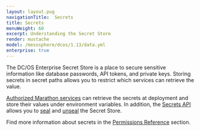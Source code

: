 ```yaml
---
layout: layout.pug
navigationTitle:  Secrets
title: Secrets
menuWeight: 60
excerpt: Understanding the Secret Store
render: mustache
model: /mesosphere/dcos/1.13/data.yml
enterprise: true
---
```

<!-- The source repository for this topic is https://github.com/dcos/dcos-docs-site -->


The DC/OS Enterprise Secret Store is a place to secure sensitive information like database passwords, API tokens, and private keys. Storing secrets in secret paths allows you to restrict which services can retrieve the value.

[Authorized Marathon services](/mesosphere/dcos/1.13//security/ent/#spaces) can retrieve the secrets at deployment and store their values under environment variables. In addition, the [Secrets API](/mesosphere/dcos/1.13/security/ent/secrets/secrets-api/) allows you to [seal](/mesosphere/dcos/1.13/security/ent/secrets/seal-store/) and [unseal](/mesosphere/dcos/1.13/security/ent/secrets/unseal-store/) the Secret Store.

Find more information about secrets in the [Permissions Reference](/mesosphere/dcos/1.13/security/ent/perms-reference/#secrets) section.
